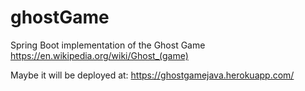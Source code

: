# ghostGame
Spring Boot implementation of the Ghost Game
https://en.wikipedia.org/wiki/Ghost_(game)

Maybe it will be deployed at: https://ghostgamejava.herokuapp.com/
